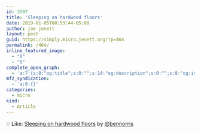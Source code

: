 ```yaml
---
id: 3507
title: 'Sleeping on hardwood floors'
date: 2019-01-05T08:53:44-05:00
author: joe jenett
layout: post
guid: https://simply.micro.jenett.org/?p=464
permalink: /464/
inline_featured_image:
  - "0"
  - "0"
complete_open_graph:
  - 'a:7:{s:8:"og:title";s:0:"";s:14:"og:description";s:0:"";s:8:"og:image";s:0:"";s:7:"og:type";s:0:"";s:12:"twitter:card";s:7:"summary";s:19:"twitter:description";s:0:"";s:15:"twitter:creator";s:0:"";}'
mf2_syndication:
  - 'a:0:{}'
categories:
  - micro
kind:
  - Article
---
```

💡 Like: [Sleeping on hardwood floors](https://www.bennorris.org/2019/01/04/sleeping-on-hardwood.html) by [@bennorris](https://micro.blog/bennorris)